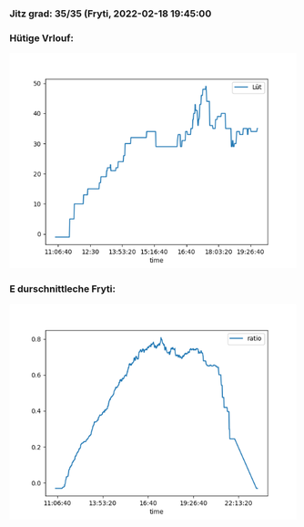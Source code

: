 ### Jitz grad: 35/35 (Fryti, 2022-02-18 19:45:00

### Hütige Vrlouf:
![Graph](Today.png)

### E durschnittleche Fryti:
![Graph](Fryti.png)